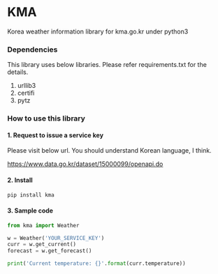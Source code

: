 # KMA
Korea weather information library for kma.go.kr under python3

### Dependencies
This library uses below libraries. Please refer requirements.txt for the details.
1. urllib3
2. certifi
3. pytz

### How to use this library

#### 1. Request to issue a service key
Please visit below url.
You should understand Korean language, I think.

https://www.data.go.kr/dataset/15000099/openapi.do

#### 2. Install
```python
pip install kma
```

#### 3. Sample code
```python
from kma import Weather

w = Weather('YOUR_SERVICE_KEY')
curr = w.get_current()
forecast = w.get_forecast()

print('Current temperature: {}'.format(curr.temperature))
```